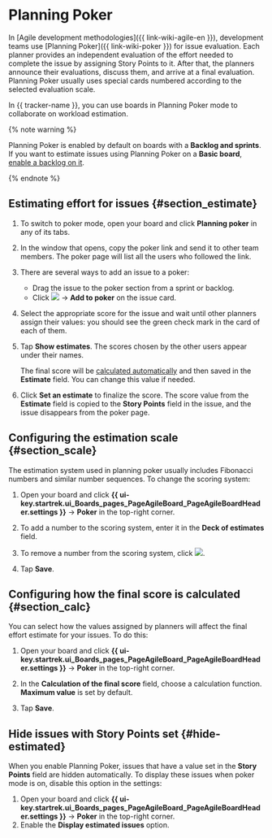 # Planning Poker

In [Agile development methodologies]({{ link-wiki-agile-en }}), development teams use [Planning Poker]({{ link-wiki-poker }}) for issue evaluation. Each planner provides an independent evaluation of the effort needed to complete the issue by assigning Story Points to it. After that, the planners announce their evaluations, discuss them, and arrive at a final evaluation. Planning Poker usually uses special cards numbered according to the selected evaluation scale.

In {{ tracker-name }}, you can use boards in Planning Poker mode to collaborate on workload estimation.

{% note warning %}

Planning Poker is enabled by default on boards with a **Backlog and sprints**. If you want to estimate issues using Planning Poker on a **Basic board**, [enable a backlog on it](backlog.md#add-backlog).

{% endnote %}

## Estimating effort for issues {#section_estimate}

1. To switch to poker mode, open your board and click **Planning poker** in any of its tabs.

1. In the window that opens, copy the poker link and send it to other team members. The poker page will list all the users who followed the link.

1. There are several ways to add an issue to a poker:
   * Drag the issue to the poker section from a sprint or backlog.
   * Click ![](../../_assets/tracker/svg/actions.svg) → **Add to poker** on the issue card.

1. Select the appropriate score for the issue and wait until other planners assign their values: you should see the green check mark in the card of each of them.

1. Tap **Show estimates**. The scores chosen by the other users appear under their names.

   The final score will be [calculated automatically](#section_calc) and then saved in the **Estimate** field. You can change this value if needed.

1. Click **Set an estimate** to finalize the score. The score value from the **Estimate** field is copied to the **Story Points** field in the issue, and the issue disappears from the poker page.

## Configuring the estimation scale {#section_scale}

The estimation system used in planning poker usually includes Fibonacci numbers and similar number sequences. To change the scoring system:

1. Open your board and click **{{ ui-key.startrek.ui_Boards_pages_PageAgileBoard_PageAgileBoardHeader.settings }}** → **Poker** in the top-right corner.

1. To add a number to the scoring system, enter it in the **Deck of estimates** field.

1. To remove a number from the scoring system, click ![](../../_assets/tracker/delete-agile-status.png).

1. Tap **Save**.

## Configuring how the final score is calculated {#section_calc}

You can select how the values assigned by planners will affect the final effort estimate for your issues. To do this:

1. Open your board and click **{{ ui-key.startrek.ui_Boards_pages_PageAgileBoard_PageAgileBoardHeader.settings }}** → **Poker** in the top-right corner.

1. In the **Calculation of the final score** field, choose a calculation function. **Maximum value** is set by default.

1. Tap **Save**.

## Hide issues with Story Points set {#hide-estimated}

When you enable Planning Poker, issues that have a value set in the **Story Points** field are hidden automatically. To display these issues when poker mode is on, disable this option in the settings:

1. Open your board and click **{{ ui-key.startrek.ui_Boards_pages_PageAgileBoard_PageAgileBoardHeader.settings }}** → **Poker** in the top-right corner.
1. Enable the **Display estimated issues** option.